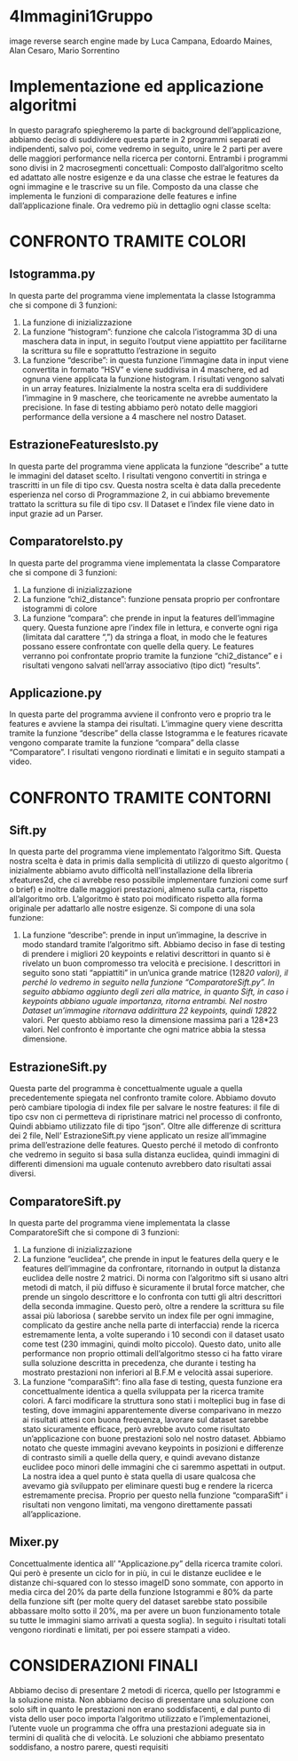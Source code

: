 # 4Immagini1Gruppo
image reverse search engine made by Luca Campana, Edoardo Maines, Alan Cesaro, Mario Sorrentino

# Implementazione ed applicazione algoritmi

In questo paragrafo spiegheremo la parte di background dell’applicazione, abbiamo deciso di suddividere questa parte in 2 programmi separati ed indipendenti, salvo poi, come vedremo in seguito, unire le 2 parti per avere delle maggiori performance nella ricerca per contorni.
Entrambi i programmi sono divisi in 2 macrosegmenti concettuali:
Composto dall’algoritmo scelto ed adattato alle nostre esigenze e da una classe che estrae le features da ogni immagine e le trascrive su un file.
Composto da una classe che implementa le funzioni di comparazione delle features e infine dall’applicazione finale.
Ora vedremo più in dettaglio ogni classe scelta:

# CONFRONTO TRAMITE COLORI

## Istogramma.py

In questa parte del programma viene implementata la classe Istogramma che si compone di 3 funzioni:
1. La funzione di inizializzazione
2. La funzione “histogram”: funzione che calcola l’istogramma 3D di una maschera data in input, in seguito l’output viene appiattito per facilitarne la scrittura su file e soprattutto l’estrazione in seguito
3. La funzione “describe”: in questa funzione l’immagine data in input viene convertita in formato “HSV” e viene suddivisa in 4 maschere, ed ad ognuna viene applicata la funzione histogram. I risultati vengono salvati in un array features. Inizialmente la nostra scelta era di suddividere l’immagine in 9 maschere, che teoricamente ne avrebbe aumentato la precisione. In fase di testing abbiamo però notato delle maggiori performance della versione a 4 maschere nel nostro Dataset.                                                                                                                                

## EstrazioneFeaturesIsto.py

In questa parte del programma viene applicata la funzione “describe” a tutte le immagini del dataset scelto. I risultati vengono convertiti in stringa e trascritti in un file di tipo csv. Questa nostra scelta è data dalla precedente esperienza nel corso di Programmazione 2, in cui abbiamo brevemente trattato la scrittura su file di tipo csv.
Il Dataset e l’index file viene dato in input grazie ad un Parser.

## ComparatoreIsto.py

In questa parte del programma viene implementata la classe Comparatore che si compone di 3 funzioni:
1. La funzione di inizializzazione
2. La funzione “chi2_distance”: funzione pensata proprio per confrontare istogrammi di colore
3. La funzione “compara”: che prende in input la features dell’immagine query. Questa funzione apre l’index file in lettura, e converte ogni riga (limitata dal carattere “,”) da stringa a float, in modo che le features possano essere confrontate con quelle della query. Le features verranno poi confrontate proprio tramite la funzione “chi2_distance” e i risultati vengono salvati nell’array associativo (tipo dict) “results”.

## Applicazione.py

In questa parte del programma avviene il confronto vero e proprio tra le features e avviene la stampa dei risultati.
L’immagine query viene descritta tramite la funzione “describe” della classe Istogramma e le features ricavate vengono comparate tramite la funzione “compara” della classe “Comparatore”.
I risultati vengono riordinati e limitati e in seguito stampati a video.

# CONFRONTO TRAMITE CONTORNI

## Sift.py

In questa parte del programma viene implementato l’algoritmo Sift. Questa nostra scelta è data in primis dalla semplicità di utilizzo di questo algoritmo ( inizialmente abbiamo avuto difficoltà nell’installazione della libreria xfeatures2d, che ci avrebbe reso possibile implementare funzioni come surf o brief) e inoltre dalle maggiori prestazioni, almeno sulla carta, rispetto all’algoritmo orb.
L’algoritmo è stato poi modificato rispetto alla forma originale per adattarlo alle nostre esigenze.
Si compone di una sola funzione:
1. La funzione “describe”: prende in input un’immagine, la descrive in modo standard tramite l’algoritmo sift. Abbiamo deciso in fase di testing di prendere i migliori 20 keypoints e relativi descrittori in quanto si è rivelato un buon compromesso tra velocità e precisione.                        I descrittori in seguito sono stati “appiattiti” in un’unica grande matrice (128*20 valori), il perché lo vedremo in seguito nella funzione “ComparatoreSift.py”.                                           In seguito abbiamo aggiunto degli zeri alla matrice, in quanto Sift, in caso i keypoints abbiano uguale importanza, ritorna entrambi. Nel nostro Dataset un’immagine ritornava addirittura 22 keypoints, quindi 128*22 valori. Per questo abbiamo reso la dimensione massima pari a 128*23 valori. Nel confronto è importante che ogni matrice abbia la stessa dimensione.

## EstrazioneSift.py

Questa parte del programma è concettualmente uguale a quella precedentemente spiegata nel confronto tramite colore. Abbiamo dovuto però cambiare tipologia di index file per salvare le nostre features: il file di tipo csv non ci permetteva di ripristinare matrici nel processo di confronto,  Quindi abbiamo utilizzato file di tipo “json”. Oltre alle differenze di scrittura dei 2 file, Nell’ EstrazioneSift.py viene applicato un resize all’immagine prima dell’estrazione delle features. Questo perché il metodo di confronto che vedremo in seguito si basa sulla distanza euclidea, quindi immagini di differenti dimensioni ma uguale contenuto avrebbero dato risultati assai diversi.

## ComparatoreSift.py

In questa parte del programma viene implementata la classe ComparatoreSift che si compone di 3 funzioni:
1. La funzione di inizializzazione
2. La funzione “euclidea”, che prende in input le features della query e le features dell’immagine da confrontare, ritornando in output la distanza euclidea delle nostre 2 matrici.                          Di norma con l’algoritmo sift si usano altri metodi di match, il più diffuso è sicuramente il brutal force matcher, che prende un singolo descrittore e lo confronta con tutti gli altri descrittori della seconda immagine. Questo però, oltre a rendere la scrittura su file assai più laboriosa ( sarebbe servito un index file per ogni immagine, complicato da gestire anche nella parte di interfaccia) rende la ricerca estremamente lenta, a volte superando i 10 secondi con il dataset usato come test (230 immagini, quindi molto piccolo). Questo dato, unito alle performance non proprio ottimali dell’algoritmo stesso ci ha fatto virare sulla soluzione descritta in precedenza, che durante i testing ha mostrato prestazioni non inferiori al B.F.M e velocità assai superiore.
3. La funzione “comparaSift”: fino alla fase di testing, questa funzione era concettualmente identica a quella sviluppata per la ricerca tramite colori. A farci modificare la struttura sono stati i molteplici bug in fase di testing, dove immagini apparentemente diverse comparivano in mezzo ai risultati attesi con buona frequenza, lavorare sul dataset sarebbe stato sicuramente efficace, però avrebbe avuto come risultato un’applicazione con buone prestazioni solo nel nostro dataset. Abbiamo notato che queste immagini avevano keypoints in posizioni e differenze di contrasto simili a quelle della query, e quindi avevano distanze euclidee poco minori delle immagini che ci saremmo aspettati in output. La nostra idea a quel punto è stata quella di usare qualcosa che avevamo già sviluppato per eliminare questi bug e rendere la ricerca estremamente precisa. Proprio per questo nella funzione “comparaSift” i risultati non vengono limitati, ma vengono direttamente passati all’applicazione.

## Mixer.py

Concettualmente identica all’ "Applicazione.py” della ricerca tramite colori. Qui però è presente un ciclo for in più, in cui le distanze euclidee e le distanze chi-squared con lo stesso imageID sono sommate, con apporto in media circa del 20% da parte della funzione Istogrammi e 80% da parte della funzione sift (per molte query del dataset sarebbe stato possibile abbassare molto sotto il 20%, ma per avere un buon funzionamento totale su tutte le immagini siamo arrivati a questa soglia). In seguito i risultati totali vengono riordinati e limitati, per poi essere stampati a video.

# CONSIDERAZIONI FINALI    

Abbiamo deciso di presentare 2 metodi di ricerca, quello per Istogrammi e la soluzione mista. Non abbiamo deciso di presentare una soluzione con solo sift in quanto le prestazioni non erano soddisfacenti, e dal punto di vista dello user poco importa l’algoritmo utilizzato e l’implementazionei, l’utente vuole un programma che offra una prestazioni adeguate sia in termini di qualità che di velocità. Le soluzioni che abbiamo presentato soddisfano, a nostro parere, questi requisiti
